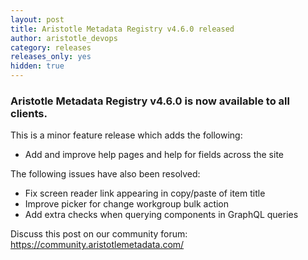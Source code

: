```yaml
---
layout: post
title: Aristotle Metadata Registry v4.6.0 released
author: aristotle_devops
category: releases
releases_only: yes
hidden: true
---
```


### Aristotle Metadata Registry v4.6.0 is now available to all clients.

This is a minor feature release which adds the following:

- Add and improve help pages and help for fields across the site

The following issues have also been resolved:

- Fix screen reader link appearing in copy/paste of item title
- Improve picker for change workgroup bulk action
- Add extra checks when querying components in GraphQL queries

Discuss this post on our community forum: https://community.aristotlemetadata.com/
